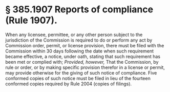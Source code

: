 # § 385.1907   Reports of compliance (Rule 1907).

When any licensee, permittee, or any other person subject to the jurisdiction of the Commission is required to do or perform any act by Commission order, permit, or license provision, there must be filed with the Commission within 30 days following the date when such requirement became effective, a notice, under oath, stating that such requirement has been met or complied with; *Provided, however,* That the Commission, by rule or order, or by making specific provision therefor in a license or permit, may provide otherwise for the giving of such notice of compliance. Five conformed copies of such notice must be filed in lieu of the fourteen conformed copies required by Rule 2004 (copies of filings). 




